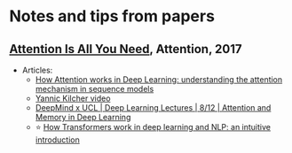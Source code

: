 # Notes and tips from papers

## [Attention Is All You Need](https://arxiv.org/abs/1706.03762), **Attention, 2017**
* Articles:
    * [How Attention works in Deep Learning: understanding the attention mechanism in sequence models](https://theaisummer.com/attention/)
    * [Yannic Kilcher video](https://www.youtube.com/watch?v=iDulhoQ2pro)
    * [DeepMind x UCL | Deep Learning Lectures | 8/12 | Attention and Memory in Deep Learning](https://www.youtube.com/watch?v=AIiwuClvH6k)
    * ⭐ [How Transformers work in deep learning and NLP: an intuitive introduction](https://theaisummer.com/transformer/)
